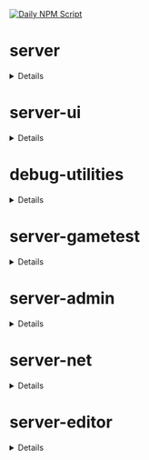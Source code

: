 [![Daily NPM Script](https://github.com/WavePlayz/minecraft-npms-auto/actions/workflows/fetch.yml/badge.svg)](https://github.com/WavePlayz/minecraft-npms-auto/actions/workflows/fetch.yml)
# server
<details>

stable
```
2.1.0
```

beta
```
2.2.0-beta.1.21.100-stable
```

preview
```
2.2.0-rc.1.21.110-preview.24
```

preview beta
```
2.3.0-beta.1.21.110-preview.24
```
</details>

# server-ui
<details>

stable
```
2.0.0
```

beta
```
2.1.0-beta.1.21.100-stable
```

preview
```
2.0.0-rc.1.21.100-preview.20
```

preview beta
```
2.1.0-beta.1.21.110-preview.24
```
</details>

# debug-utilities
<details>

stable
```
null
```

beta
```
1.0.0-beta.1.21.100-stable
```

preview
```
null
```

preview beta
```
1.0.0-beta.1.21.110-preview.24
```
</details>

# server-gametest
<details>

stable
```
0.1.0
```

beta
```
1.0.0-beta.1.21.100-stable
```

preview
```
0.1.0-rc.1.21.40-preview.20
```

preview beta
```
1.0.0-beta.1.21.110-preview.24
```
</details>

# server-admin
<details>

stable
```
1.0.0-beta.release.1.19.50
```

beta
```
1.0.0-beta.1.21.100-stable
```

preview
```
null
```

preview beta
```
1.0.0-beta.1.21.110-preview.24
```
</details>

# server-net
<details>

stable
```
1.0.0-beta.release.1.19.50
```

beta
```
1.0.0-beta.1.21.100-stable
```

preview
```
null
```

preview beta
```
1.0.0-beta.1.21.110-preview.24
```
</details>

# server-editor
<details>

stable
```
null
```

beta
```
0.1.0-beta.1.21.100-stable
```

preview
```
null
```

preview beta
```
0.1.0-beta.1.21.110-preview.24
```
</details>

